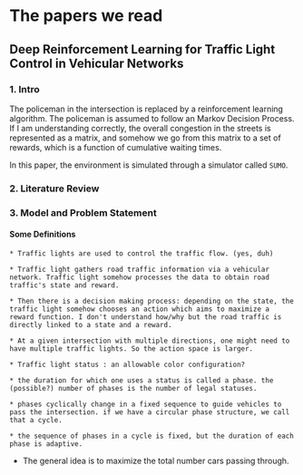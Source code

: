 # The papers we read 

## Deep Reinforcement Learning for Traffic Light Control in Vehicular Networks

### 1. Intro

The policeman in the intersection is replaced by a reinforcement learning algorithm. The policeman is assumed to follow an Markov Decision Process. If I am understanding correctly,  the overall congestion in the streets is represented as a matrix, and somehow we go from this matrix to a set of rewards, which is a function of cumulative waiting times. 

In this paper, the environment is simulated through a simulator called `SUMO`. 

### 2. Literature Review 

### 3. Model and Problem Statement 

#### Some Definitions
	
	* Traffic lights are used to control the traffic flow. (yes, duh) 

	* Traffic light gathers road traffic information via a vehicular network. Traffic light somehow processes the data to obtain road traffic's state and reward. 

	* Then there is a decision making process: depending on the state, the traffic light somehow chooses an action which aims to maximize a reward function. I don't understand how/why but the road traffic is directly linked to a state and a reward. 

	* At a given intersection with multiple directions, one might need to have multiple traffic lights. So the action space is larger. 

	* Traffic light status : an allowable color configuration? 

	* the duration for which one uses a status is called a phase. the (possible?) number of phases is the number of legal statuses. 

	* phases cyclically change in a fixed sequence to guide vehicles to pass the intersection. if we have a circular phase structure, we call that a cycle. 

	* the sequence of phases in a cycle is fixed, but the duration of each phase is adaptive.  

* The general idea is to maximize the total number cars passing through. 


